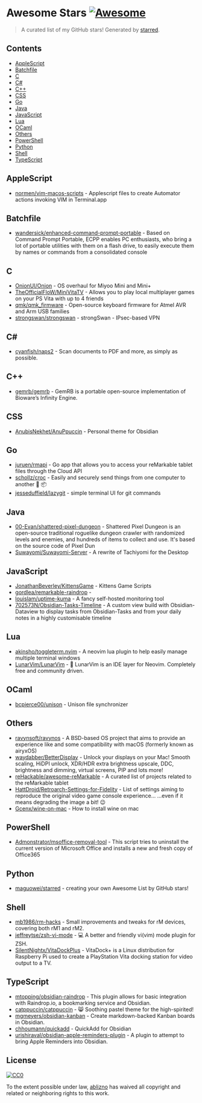 <!--lint disable awesome-contributing awesome-license awesome-list-item match-punctuation no-repeat-punctuation no-undefined-references awesome-spell-check-->
# Awesome Stars [![Awesome](https://awesome.re/badge.svg)](https://github.com/sindresorhus/awesome)

> A curated list of my GitHub stars! Generated by [starred](https://github.com/maguowei/starred).

## Contents

- [AppleScript](#applescript)
- [Batchfile](#batchfile)
- [C](#c)
- [C#](#c#)
- [C++](#c++)
- [CSS](#css)
- [Go](#go)
- [Java](#java)
- [JavaScript](#javascript)
- [Lua](#lua)
- [OCaml](#ocaml)
- [Others](#others)
- [PowerShell](#powershell)
- [Python](#python)
- [Shell](#shell)
- [TypeScript](#typescript)

## AppleScript 

- [normen/vim-macos-scripts](https://github.com/normen/vim-macos-scripts) - Applescript files to create Automator actions invoking VIM in Terminal.app

## Batchfile 

- [wandersick/enhanced-command-prompt-portable](https://github.com/wandersick/enhanced-command-prompt-portable) - Based on Command Prompt Portable, ECPP enables PC enthusiasts, who bring a lot of portable utilities with them on a flash drive, to easily execute them by names or commands from a consolidated console

## C 

- [OnionUI/Onion](https://github.com/OnionUI/Onion) - OS overhaul for Miyoo Mini and Mini+
- [TheOfficialFloW/MiniVitaTV](https://github.com/TheOfficialFloW/MiniVitaTV) - Allows you to play local multiplayer games on your PS Vita with up to 4 friends
- [qmk/qmk_firmware](https://github.com/qmk/qmk_firmware) - Open-source keyboard firmware for Atmel AVR and Arm USB families
- [strongswan/strongswan](https://github.com/strongswan/strongswan) - strongSwan - IPsec-based VPN

## C# # 

- [cyanfish/naps2](https://github.com/cyanfish/naps2) - Scan documents to PDF and more, as simply as possible.

## C++ 

- [gemrb/gemrb](https://github.com/gemrb/gemrb) - GemRB is a portable open-source implementation of Bioware’s Infinity Engine.

## CSS 

- [AnubisNekhet/AnuPpuccin](https://github.com/AnubisNekhet/AnuPpuccin) - Personal theme for Obsidian

## Go 

- [juruen/rmapi](https://github.com/juruen/rmapi) - Go app that allows you to access your reMarkable tablet files through the Cloud API
- [schollz/croc](https://github.com/schollz/croc) - Easily and securely send things from one computer to another :crocodile: :package:
- [jesseduffield/lazygit](https://github.com/jesseduffield/lazygit) - simple terminal UI for git commands

## Java 

- [00-Evan/shattered-pixel-dungeon](https://github.com/00-Evan/shattered-pixel-dungeon) - Shattered Pixel Dungeon is an open-source traditional roguelike dungeon crawler with randomized levels and enemies, and hundreds of items to collect and use. It's based on the source code of Pixel Dun
- [Suwayomi/Suwayomi-Server](https://github.com/Suwayomi/Suwayomi-Server) - A rewrite of Tachiyomi for the Desktop

## JavaScript 

- [JonathanBeverley/KittensGame](https://github.com/JonathanBeverley/KittensGame) - Kittens Game Scripts
- [gordlea/remarkable-raindrop](https://github.com/gordlea/remarkable-raindrop) - 
- [louislam/uptime-kuma](https://github.com/louislam/uptime-kuma) - A fancy self-hosted monitoring tool
- [702573N/Obsidian-Tasks-Timeline](https://github.com/702573N/Obsidian-Tasks-Timeline) - A custom view build with Obsidian-Dataview to display tasks from Obsidian-Tasks and from your daily notes in a highly customisable timeline

## Lua 

- [akinsho/toggleterm.nvim](https://github.com/akinsho/toggleterm.nvim) - A neovim lua plugin to help easily manage multiple terminal windows
- [LunarVim/LunarVim](https://github.com/LunarVim/LunarVim) - 🌙 LunarVim is an IDE layer for Neovim. Completely free and community driven.

## OCaml 

- [bcpierce00/unison](https://github.com/bcpierce00/unison) - Unison file synchronizer

## Others 

- [ravynsoft/ravynos](https://github.com/ravynsoft/ravynos) - A BSD-based OS project that aims to provide an experience like and some compatibility with macOS (formerly known as airyxOS)
- [waydabber/BetterDisplay](https://github.com/waydabber/BetterDisplay) - Unlock your displays on your Mac! Smooth scaling, HiDPI unlock, XDR/HDR extra brightness upscale, DDC, brightness and dimming, virtual screens, PIP and lots more!
- [reHackable/awesome-reMarkable](https://github.com/reHackable/awesome-reMarkable) - A curated list of projects related to the reMarkable tablet
- [HattDroid/Retroarch-Settings-for-Fidelity](https://github.com/HattDroid/Retroarch-Settings-for-Fidelity) - List of settings aiming to reproduce the original video game console experience... ...even if it means degrading the image a bit! 😉
- [Gcenx/wine-on-mac](https://github.com/Gcenx/wine-on-mac) - How to install wine on mac

## PowerShell 

- [Admonstrator/msoffice-removal-tool](https://github.com/Admonstrator/msoffice-removal-tool) - This script tries to uninstall the current version of Microsoft Office and installs a new and fresh copy of Office365

## Python 

- [maguowei/starred](https://github.com/maguowei/starred) - creating your own Awesome List by GitHub stars!

## Shell 

- [mb1986/rm-hacks](https://github.com/mb1986/rm-hacks) - Small improvements and tweaks for rM devices, covering both rM1 and rM2.
- [jeffreytse/zsh-vi-mode](https://github.com/jeffreytse/zsh-vi-mode) - 💻 A better and friendly vi(vim) mode plugin for ZSH.
- [SilentNightx/VitaDockPlus](https://github.com/SilentNightx/VitaDockPlus) - VitaDock+ is a Linux distribution for Raspberry Pi used to create a PlayStation Vita docking station for video output to a TV.

## TypeScript 

- [mtopping/obsidian-raindrop](https://github.com/mtopping/obsidian-raindrop) - This plugin allows for basic integration with Raindrop.io, a bookmarking service and Obsidian.
- [catppuccin/catppuccin](https://github.com/catppuccin/catppuccin) - 😸 Soothing pastel theme for the high-spirited!
- [mgmeyers/obsidian-kanban](https://github.com/mgmeyers/obsidian-kanban) - Create markdown-backed Kanban boards in Obsidian.
- [chhoumann/quickadd](https://github.com/chhoumann/quickadd) - QuickAdd for Obsidian
- [urishiraval/obsidian-apple-reminders-plugin](https://github.com/urishiraval/obsidian-apple-reminders-plugin) - A plugin to attempt to bring Apple Reminders into Obsidian.


## License

[![CC0](http://mirrors.creativecommons.org/presskit/buttons/88x31/svg/cc-zero.svg)](https://creativecommons.org/publicdomain/zero/1.0/)

To the extent possible under law, [ablizno](https://github.com/ablizno) has waived all copyright and related or neighboring rights to this work.

